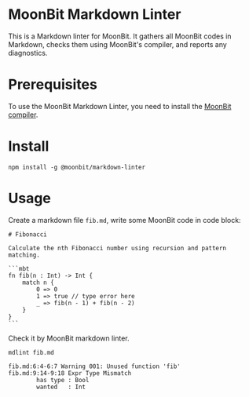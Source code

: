 # MoonBit Markdown Linter

This is a Markdown linter for MoonBit. It gathers all MoonBit codes in Markdown, checks them using MoonBit's compiler, and reports any diagnostics.

# Prerequisites

To use the MoonBit Markdown Linter, you need to install the [MoonBit compiler](https://www.moonbitlang.com/download/).

# Install

```
npm install -g @moonbit/markdown-linter
```

# Usage

Create a markdown file `fib.md`, write some MoonBit code in code block:

    # Fibonacci

    Calculate the nth Fibonacci number using recursion and pattern matching.
    
    ```mbt
    fn fib(n : Int) -> Int {
        match n {
            0 => 0
            1 => true // type error here
            _ => fib(n - 1) + fib(n - 2)
        }
    }
    ```

Check it by MoonBit markdown linter.

```
mdlint fib.md
```

```
fib.md:6:4-6:7 Warning 001: Unused function 'fib'
fib.md:9:14-9:18 Expr Type Mismatch
        has type : Bool
        wanted   : Int
```